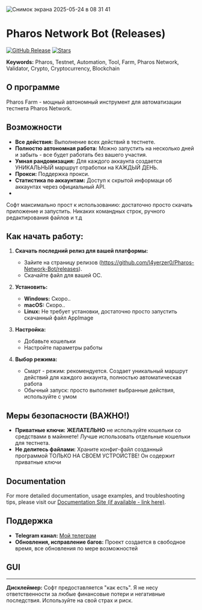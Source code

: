 ![Снимок экрана 2025-05-24 в 08 31 41](https://github.com/user-attachments/assets/fda55a27-eb68-466b-9922-f4c95f0c62e0)
# Pharos Network Bot (Releases)

[![GitHub Release](https://img.shields.io/github/v/release/l4yerzer0/Pharos-Network-Bot?style=flat-square)](https://github.com/l4yerzer0/Pharos-Network-Bot/releases)
[![Stars](https://img.shields.io/github/stars/l4yerzer0/Pharos-Network-Bot?style=social)](https://github.com/l4yerzer0/Pharos-Network-Bot-Releases)

**Keywords:** Pharos, Testnet, Automation, Tool, Farm, Pharos Network, Validator, Crypto, Cryptocurrency, Blockchain

## О программе

Pharos Farm - мощный автономный инструмент для автоматизации тестнета Pharos Network.
## Возможности
*   **Все действия:** Выполнение всех действий в тестнете.
*   **Полностю автономная работа:** Можно запустить на несколько дней и забыть - все будет работать без вашего участия.
*   **Умная рандомизация:** Для каждого аккаунта создается УНИКАЛЬНЫЙ маршрут отработки на КАЖДЫЙ ДЕНЬ. 
*   **Прокси:** Поддержка прокси.
*   **Статистика по аккаунтам:** Доступ к скрытой информаци об аккаунтах через официальный API.
*   
Софт максимально прост к использованию: достаточно просто скачать приложение и запустить. Никаких командных строк, ручного редактирования файлов и т.д

## Как начать работу:

1.  **Скачать последний релиз для вашей платформы:**

    *   Зайите на страницу релизов (https://github.com/l4yerzer0/Pharos-Network-Bot/releases).
    *   Скачайте файл для вашей ОС.

2.  **Установить:**

    *   **Windows:** Скоро..
    *   **macOS:**  Скоро..
    *   **Linux:** Не требует установки, достаточно просто запустить скачанный файл AppImage

3.  **Настройка:**

    *   Добавьте кошельки
    *   Настройте параметры работы

4.  **Выбор режима:**

    *   Смарт - режим: рекомендуется. Создает уникальный маршрут действий для каждого аккаунта, полностью автоматическая работа
    *   Обычный запуск: просто выполняет выбранные действия, используйте с умом

## Меры безопасности (ВАЖНО!)

*   **Приватные ключи:** **ЖЕЛАТЕЛЬНО** не используйте кошельки со средствами в майннете!  Лучше использовать отдельные кошельки для тестнета.
*   **Не делитесь файлами:** Храните конфиг-файл созданный программой ТОЛЬКО НА СВОЕМ УСТРОЙСТВЕ! Он содержит приватные ключи

## Documentation

For more detailed documentation, usage examples, and troubleshooting tips, please visit our [Documentation Site (if available - link here)](https://example.com/pharos-testnet-automation-docs).

## Поддержка

*   **Telegram канал:** [Мой телеграм](https://t.me/drop_squad_crypto) 
*   **Обновления, исправление багов:** Проект создается в свободное время, все обновления по мере возможностей

## GUI


---

**Дисклеймер:**  Софт предоставляется "как есть". Я не несу ответственности за любые финансовые потери и негативные последствия. Используйте на свой страх и риск.
